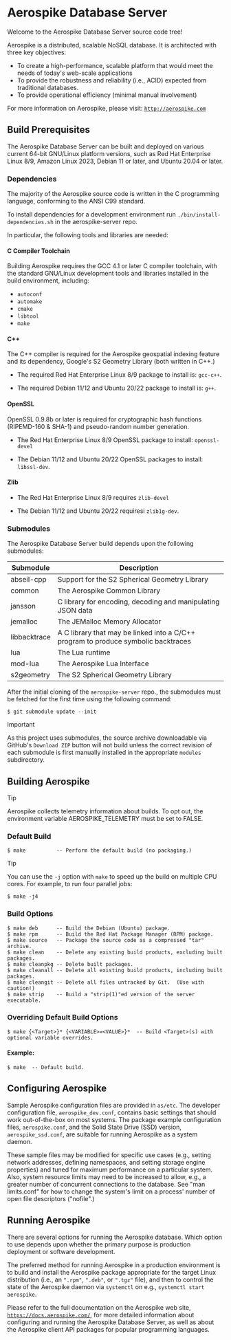 # Aerospike Database Server

Welcome to the Aerospike Database Server source code tree!

Aerospike is a distributed, scalable NoSQL database. It is architected with three key objectives:

- To create a high-performance, scalable platform that would meet the needs of today's web-scale applications
- To provide the robustness and reliability (i.e., ACID) expected from traditional databases.
- To provide operational efficiency (minimal manual involvement)

For more information on Aerospike, please visit: [`http://aerospike.com`](http://aerospike.com)

## Build Prerequisites

The Aerospike Database Server can be built and deployed on various
current 64-bit GNU/Linux platform versions, such as Red Hat Enterprise Linux 8/9, Amazon Linux 2023, 
Debian 11 or later, and Ubuntu 20.04 or later.

### Dependencies

The majority of the Aerospike source code is written in the C
programming language, conforming to the ANSI C99 standard.

To install dependencies for a development environment run
`./bin/install-dependencies.sh` in the aerospike-server repo.

In particular, the following tools and libraries are needed:

#### C Compiler Toolchain

Building Aerospike requires the GCC 4.1 or later C compiler toolchain,
with the standard GNU/Linux development tools and libraries installed in
the build environment, including:

- `autoconf`
- `automake`
- `cmake`
- `libtool`
- `make`

#### C++

The C++ compiler is required for the Aerospike geospatial indexing
feature and its dependency, Google's S2 Geometry Library (both written in C++.)

* The required Red Hat Enterprise Linux 8/9 package to install is: `gcc-c++`.

* The required Debian 11/12 and Ubuntu 20/22 package to install is: `g++`.

#### OpenSSL

OpenSSL 0.9.8b or later is required for cryptographic hash functions
(RIPEMD-160 & SHA-1) and pseudo-random number generation.

* The Red Hat Enterprise Linux 8/9 OpenSSL package to install:  `openssl-devel`

* The Debian 11/12 and Ubuntu 20/22 OpenSSL packages to install: `libssl-dev`.

#### Zlib

* The Red Hat Enterprise Linux 8/9 requires `zlib-devel`

* The Debian 11/12 and Ubuntu 20/22 requiresi `zlib1g-dev`.

### Submodules

The Aerospike Database Server build depends upon the following submodules:

| Submodule | Description |
|---------- | ----------- |
| abseil-cpp | Support for the S2 Spherical Geometry Library |
| common    | The Aerospike Common Library |
| jansson   | C library for encoding, decoding and manipulating JSON data |
| jemalloc  | The JEMalloc Memory Allocator |
| libbacktrace | A C library that may be linked into a C/C++ program to produce symbolic backtraces |
| lua       | The Lua runtime |
| mod-lua   | The Aerospike Lua Interface |
| s2geometry | The S2 Spherical Geometry Library |

After the initial cloning of the `aerospike-server` repo., the
submodules must be fetched for the first time using the following
command:

	$ git submodule update --init

> [!IMPORTANT]
> As this project uses submodules, the source archive downloadable
> via GitHub's `Download ZIP` button will not build unless the correct
> revision of each submodule is first manually installed in the appropriate
> `modules` subdirectory.

## Building Aerospike

> [!TIP]
> Aerospike collects telemetry information about builds. To opt out, the
> environment variable AEROSPIKE_TELEMETRY must be set to FALSE.

### Default Build

	$ make          -- Perform the default build (no packaging.)

> [!TIP]
> You can use the `-j` option with `make` to speed up the build
> on multiple CPU cores. For example, to run four parallel jobs:

    $ make -j4

### Build Options

	$ make deb      -- Build the Debian (Ubuntu) package.
	$ make rpm      -- Build the Red Hat Package Manager (RPM) package.
	$ make source   -- Package the source code as a compressed "tar" archive.
	$ make clean    -- Delete any existing build products, excluding built packages.
	$ make cleanpkg -- Delete built packages.
	$ make cleanall -- Delete all existing build products, including built packages.
	$ make cleangit -- Delete all files untracked by Git.  (Use with caution!)
	$ make strip    -- Build a "strip(1)"ed version of the server executable.

### Overriding Default Build Options

	$ make {<Target>}* {<VARIABLE>=<VALUE>}*  -- Build <Target>(s) with optional variable overrides.

#### Example:

	$ make  -- Default build.

## Configuring Aerospike

Sample Aerospike configuration files are provided in `as/etc`. The
developer configuration file, `aerospike_dev.conf`, contains basic
settings that should work out-of-the-box on most systems. The package
example configuration files, `aerospike.conf`, and the Solid State Drive
(SSD) version, `aerospike_ssd.conf`, are suitable for running Aerospike
as a system daemon.

These sample files may be modified for specific use cases (e.g., setting
network addresses, defining namespaces, and setting storage engine
properties) and tuned for maximum performance on a particular system.
Also, system resource limits may need to be increased to allow,
e.g., a greater number of concurrent connections to the database. See
"man limits.conf" for how to change the system's limit on a process'
number of open file descriptors ("nofile".)

## Running Aerospike

There are several options for running the Aerospike database. Which
option to use depends upon whether the primary purpose is production
deployment or software development.

The preferred method for running Aerospike in a production environment
is to build and install the Aerospike package appropriate for the target
Linux distribution (i.e., an `".rpm"`, `".deb"`, or `".tgz"` file), and
then to control the state of the Aerospike daemon via `systemctl` on
e.g., `systemctl start aerospike`.

Please refer to the full documentation on the Aerospike web site,
[`https://docs.aerospike.com/`](https://docs.aerospike.com/), for more
detailed information about configuring and running the Aerospike
Database Server, as well as about the Aerospike client API packages
for popular programming languages.
